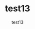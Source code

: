 ---
  audience: 
    - "primary"
    - "community_college"
  author: "test13"
  description: "test13"
  difficulty: "beginner"
  date_posted: "2020-08-17"
  osm_username: "test13"
  filename: "None"
  video_link: "http://www.youtube.com/embed/W7qWa52k-nE"
  group: ""
  layout: "project"
  preparation_time: "one_hour"
  project_time: 
    - "one_hour"
    - "two_to_four_hours"
    - "flexible"
  tags: 
    - "Cultural Patterns and Processes"
  thumbnail: "1597693774594-lsib_thumb.PNG"
  title: "test13"
  type: "desktop"
  url: "2020-08-17-913176"

---